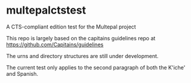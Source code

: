 # multepalctstest
A CTS-compliant edition test for the Multepal project

This repo is largely based on the capitains guidelines repo at https://github.com/Capitains/guidelines

The urns and directory structures are still under development. 

The current test only applies to the second paragraph of both the K'iche' and Spanish. 
